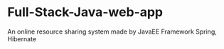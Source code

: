 # Full-Stack-Java-web-app
An online resource sharing system made by JavaEE Framework Spring, Hibernate
